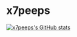 # x7peeps

[![x7peeps's GitHub stats](https://github-readme-stats.vercel.app/api?username=xtpeeps)](https://github.com/xtpeeps/github-readme-stats)
